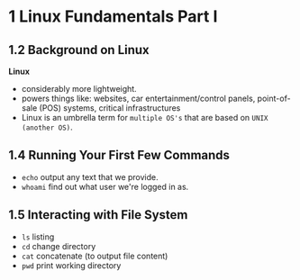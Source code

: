 # 1 Linux Fundamentals Part I
## 1.2 Background on Linux
**Linux**
- considerably more lightweight.
- powers things like: websites, car entertainment/control panels, point-of-sale (POS) systems, critical infrastructures
- Linux is an umbrella term for `multiple OS's` that are based on `UNIX (another OS)`.

## 1.4 Running Your First Few Commands
- `echo` output any text that we provide.
- `whoami` find out what user we're logged in as.

## 1.5 Interacting with File System
- `ls` listing
- `cd` change directory
- `cat` concatenate (to output file content)
- `pwd` print working directory
